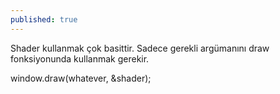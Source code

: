 ```yaml
---
published: true
---
```

Shader kullanmak çok basittir. Sadece gerekli argümanını draw fonksiyonunda kullanmak gerekir.

window.draw(whatever, &shader);
